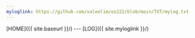 ```yaml
---
myloglink: https://github.com/valeelim/os222/blob/main/TXT/mylog.txt
---
```

[HOME]({{ site.baseurl }}/) --- [LOG]({{ site.myloglink }}/)

